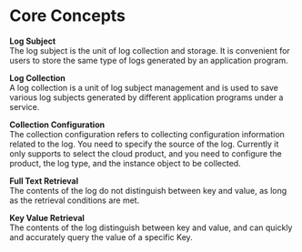 # Core Concepts

**Log Subject**  
The log subject is the unit of log collection and storage. It is convenient for users to store the same type of logs generated by an application program. 

**Log Collection**  
A log collection is a unit of log subject management and is used to save various log subjects generated by different application programs under a service.  

**Collection Configuration**  
The collection configuration refers to collecting configuration information related to the log. You need to specify the source of the log. Currently it only supports to select the cloud product, and you need to configure the product, the log type, and the instance object to be collected.  

**Full Text Retrieval**  
The contents of the log do not distinguish between key and value, as long as the retrieval conditions are met.  

**Key Value Retrieval**  
The contents of the log distinguish between key and value, and can quickly and accurately query the value of a specific Key.
